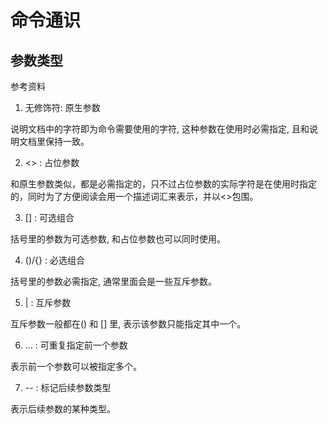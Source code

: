 # 命令通识

## 参数类型

参考资料

1. 无修饰符: 原生参数

说明文档中的字符即为命令需要使用的字符, 这种参数在使用时必需指定, 且和说明文档里保持一致。

2. <>  : 占位参数

和原生参数类似，都是必需指定的，只不过占位参数的实际字符是在使用时指定的，同时为了方便阅读会用一个描述词汇来表示，并以<>包围。

3. []  : 可选组合

括号里的参数为可选参数, 和占位参数也可以同时使用。

4. ()/{}  : 必选组合

括号里的参数必需指定, 通常里面会是一些互斥参数。

5.  |  : 互斥参数

互斥参数一般都在() 和 [] 里, 表示该参数只能指定其中一个。

6. ... : 可重复指定前一个参数

表示前一个参数可以被指定多个。

7. --  : 标记后续参数类型

表示后续参数的某种类型。



